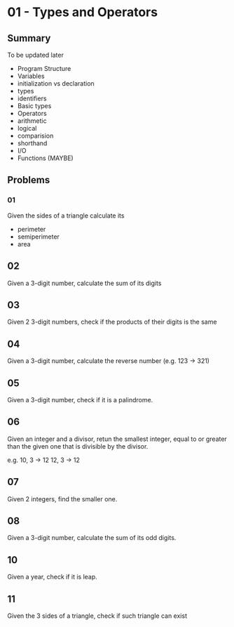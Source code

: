 # 01 - Types and Operators

## Summary

To be updated later

- Program Structure
- Variables
 - initialization vs declaration
 - types
 - identifiers
- Basic types
- Operators
 - arithmetic
 - logical
 - comparision
 - shorthand
- I/O
- Functions (MAYBE)


## Problems

### 01

Given the sides of a triangle calculate its
- perimeter
- semiperimeter
- area

## 02

Given a 3-digit number, calculate the sum of its digits

## 03

Given 2 3-digit numbers, check if the products of their digits is the same

## 04

Given a 3-digit number, calculate the reverse number (e.g. 123 -> 321)

## 05

Given a 3-digit number, check if it is a palindrome.

## 06

Given an integer and a divisor, retun the smallest integer, equal to or greater than the given one that is divisible by the divisor.

e.g.
10, 3 -> 12
12, 3 -> 12

## 07

Given 2 integers, find the smaller one.

## 08

Given a 3-digit number, calculate the sum of its odd digits.

## 10

Given a year, check if it is leap.

## 11

Given the 3 sides of a triangle, check if such triangle can exist